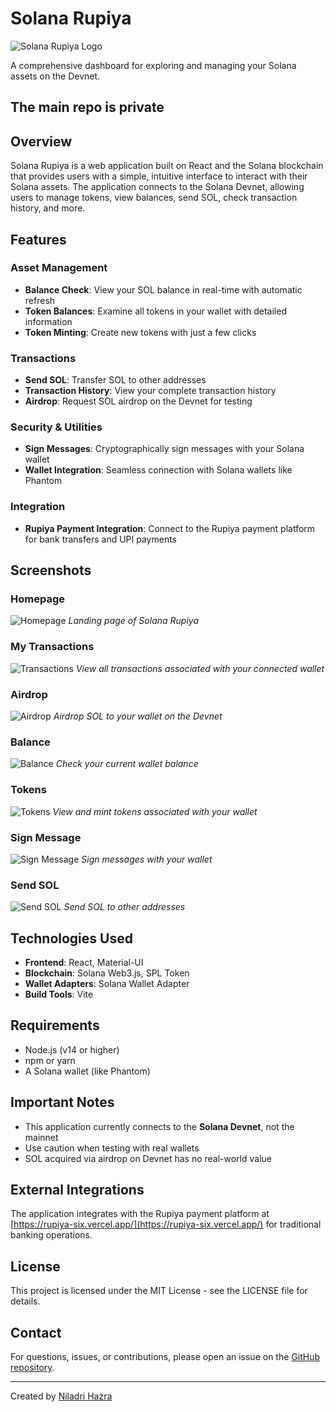 # Solana Rupiya

![Solana Rupiya Logo](https://www.svgrepo.com/show/185991/coins-wealthy.svg)

A comprehensive dashboard for exploring and managing your Solana assets on the Devnet.

## The main repo is private 

## Overview

Solana Rupiya is a web application built on React and the Solana blockchain that provides users with a simple, intuitive interface to interact with their Solana assets. The application connects to the Solana Devnet, allowing users to manage tokens, view balances, send SOL, check transaction history, and more.

## Features

### Asset Management
- **Balance Check**: View your SOL balance in real-time with automatic refresh
- **Token Balances**: Examine all tokens in your wallet with detailed information
- **Token Minting**: Create new tokens with just a few clicks

### Transactions
- **Send SOL**: Transfer SOL to other addresses
- **Transaction History**: View your complete transaction history
- **Airdrop**: Request SOL airdrop on the Devnet for testing

### Security & Utilities
- **Sign Messages**: Cryptographically sign messages with your Solana wallet
- **Wallet Integration**: Seamless connection with Solana wallets like Phantom

### Integration
- **Rupiya Payment Integration**: Connect to the Rupiya payment platform for bank transfers and UPI payments

## Screenshots

### Homepage
![Homepage](./Readme/homepage.png)
*Landing page of Solana Rupiya*

### My Transactions
![Transactions](./Readme/mytransactions.png)
*View all transactions associated with your connected wallet*

### Airdrop
![Airdrop](./Readme/airdrop.png)
*Airdrop SOL to your wallet on the Devnet*

### Balance
![Balance](./Readme/balance.png)
*Check your current wallet balance*

### Tokens
![Tokens](./Readme/htokens.png)
*View and mint tokens associated with your wallet*

### Sign Message
![Sign Message](./Readme/message.png)
*Sign messages with your wallet*

### Send SOL
![Send SOL](./Readme/moneysol.png)
*Send SOL to other addresses*

## Technologies Used

- **Frontend**: React, Material-UI
- **Blockchain**: Solana Web3.js, SPL Token
- **Wallet Adapters**: Solana Wallet Adapter
- **Build Tools**: Vite

## Requirements

- Node.js (v14 or higher)
- npm or yarn
- A Solana wallet (like Phantom)


## Important Notes

- This application currently connects to the **Solana Devnet**, not the mainnet
- Use caution when testing with real wallets
- SOL acquired via airdrop on Devnet has no real-world value

## External Integrations

The application integrates with the Rupiya payment platform at [https://rupiya-six.vercel.app/](https://rupiya-six.vercel.app/) for traditional banking operations.

## License

This project is licensed under the MIT License - see the LICENSE file for details.

## Contact

For questions, issues, or contributions, please open an issue on the [GitHub repository](https://github.com/NiladriHazra/Solana-Rupiya).

---

Created by [Niladri Hazra](https://github.com/NiladriHazra)